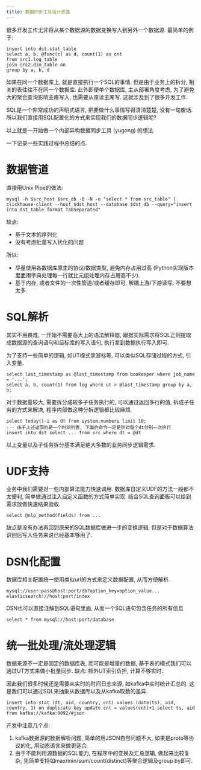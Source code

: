 ```yaml
---
title: 数据同步工具设计思路
---
```


很多开发工作无非将从某个数据源的数据变换写入到另外一个数据源. 最简单的例子:

```
insert into dst.stat_table
select a, b, @func(c) as d, count(1) as cnt
from src1.log_table
join src2.dim_table on 
group by a, b, d
```

如果在同一个数据库上, 就是直接执行一个SQL的事情.
但是由于业务上的拆分, 相关的表往往不在同一个数据库.
此外即便单个数据库, 主从部署角度考虑, 为了避免大的聚合查询影响主库写入, 也需要从库读主库写.
这就涉及到了很多开发工作.

SQL是一个非常成功的声明式语言, 把要做什么事情写得清清楚楚, 没有一句废话.
所以我们直接用SQL配置化的方式来实现我们的数据同步逻辑呢?

以上就是一开始做一个内部异构数据同步工具 (yugong) 的想法.

一下记录一些实践过程中总结的点.

# 数据管道

直接用Unix Pipe的做法:

```
mysql -h $src_host $src_db -B -N -e "select * from src_table" | clickhouse-client --host $dst_host --database $dst_db --query="insert into dst_table format TabSeparated"
```

缺点:
- 基于文本的序列化
- 没有考虑批量写入优化的问题

所以:
- 尽量使用各数据库原生的协议/数据类型, 避免内存占用过高 (Python实现版本里面用字典处理每一行就比元组处理内存占用高不少). 
- 基于内存, 或者文件的一次性管道/或者缓存即可, 解耦上游/下游读写, 不要想太多.

# SQL解析

其实不用畏难, 一开始不需要高大上的语法解释器, 跟据实际需求将SQL正则提取成数据源的查询语句和目标库的写入语句, 执行拿到数据执行写入即可.

为了支持一些简单的逻辑, 如UT模式拿游标等, 可以类似SQL存储过程的方式, 引入变量.

```
select last_timestamp as @last_timestamp from bookeeper where job_name = '...';
select a, b, count(1) from log where ut > @last_timestamp group by a, b;
```

对于数据量较大, 需要拆分成较多子任务执行的, 可以通过返回多行的值, 拆成子任务的方式来解决, 程序内部做这种分拆逻辑都比较麻烦.

```
select today()-i as dt from system.numbers limit 10;
--- 由于上述返回的是一个时间列表, 下面的命令一定是针对每个dt分别一次执行
insert into dst select ... from src where dt = @dt
```

以上变量以及子任务拆分基本满足绝大多数的业务同步逻辑需求.

# UDF支持

业务中我们需要对一些内部算法能力快速调用.
数据库自定义UDF的方法一般都不太便利, 简单做通过注入自定义函数的方式简单实现.
结合SQL查询面板可以给到需求放做快速结果验收.

```
select @nlp_method(fields) from ...
```

缺点是没有办法再回到原来的SQL数据库做进一步的变换逻辑, 但是对于数据算法识别后写入任务来说已经基本够用了.

# DSN化配置

数据库相关配置统一使用类似url的方式来定义数据配置, 从而方便解析.

```
mysql://user:pass@host:port/db?option_key=option_value...
elasticsearch://host:port/index
```

DSN也可以直接注解到SQL语句里面, 从而一个SQL语句包含任务的所有信息

```
select * from mysql://host:port/database
```

# 统一批处理/流处理逻辑

数据来源不一定是固定的数据库表, 而可能是增量的数据, 基于表的模式我们可以通过UT方式来做小批量同步.
缺点: 额外UT索引负担, 计算不够实时.

因此我们很多时候还是需要从实时的时间日志来源, 如kafka中实时统计汇总的.
这是我们可以通过SQL来抽象从数据库以及从kafka取数的差异.

`
insert into stat (dt, aid, country, cnt) values (date(ts), aid, country, 1) on duplicate key update cnt = values(cnt)+1
select ts, aid from kafka://kafka:9092/#json
`

开发中注意几个点:

1. kafka数据源的数据解析问题, 简单的用JSON自然问题不大, 如果是proto等协议的化, 用动态语言来做更适合.
2. 由于不能利用源数据的SQL能力, 在程序中的变换及汇总逻辑, 做起来比较复杂, 先简单支持如max/min/sum/count(distinct)等聚合逻辑及group by即可.
